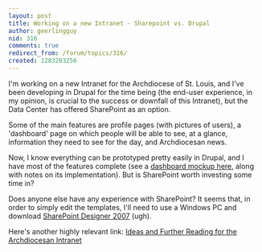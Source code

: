```yaml
---
layout: post
title: Working on a new Intranet - Sharepoint vs. Drupal
author: geerlingguy
nid: 316
comments: true
redirect_from: /forum/topics/316/
created: 1283203256
---
```

<p>I&#39;m working on a new Intranet for the Archdiocese of St. Louis, and I&#39;ve been developing in Drupal for the time being (the end-user experience, in my opinion, is crucial to the success or downfall of this Intranet), but the Data Center has offered SharePoint as an option.</p>
<p>Some of the main features are profile pages (with pictures of users), a &#39;dashboard&#39; page on which people will be able to see, at a glance, information they need to see for the day, and Archdiocesan news.</p>
<p>Now, I know everything can be prototyped pretty easily in Drupal, and I have most of the features complete (see a <a href="http://archstldev.com/node/435">dashboard mockup here</a>, along with notes on its implementation). But is SharePoint worth investing some time in?</p>
<p>Does anyone else have any experience with SharePoint? It seems that, in order to simply edit the templates, I&#39;ll need to use a Windows PC and download <a href="http://www.microsoft.com/downloads/details.aspx?FamilyID=baa3ad86-bfc1-4bd4-9812-d9e710d44f42&amp;displaylang=en" rel="nofollow">SharePoint Designer 2007</a> (ugh).</p>
<p>Here&#39;s another highly relevant link: <a href="http://archstldev.com/node/374">Ideas and Further Reading for the Archdiocesan Intranet</a></p>

